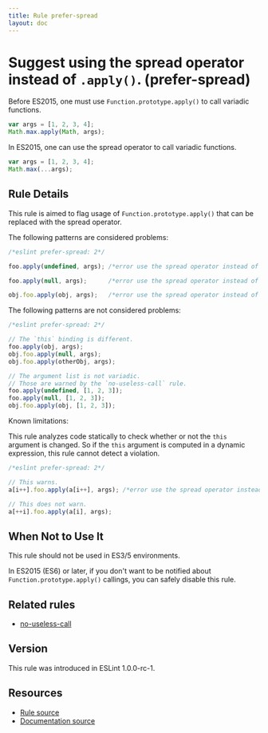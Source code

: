 ```yaml
---
title: Rule prefer-spread
layout: doc
---
```

<!-- Note: No pull requests accepted for this file. See README.md in the root directory for details. -->
# Suggest using the spread operator instead of `.apply()`. (prefer-spread)

Before ES2015, one must use `Function.prototype.apply()` to call variadic functions.

```js
var args = [1, 2, 3, 4];
Math.max.apply(Math, args);
```

In ES2015, one can use the spread operator to call variadic functions.

```js
var args = [1, 2, 3, 4];
Math.max(...args);
```

## Rule Details

This rule is aimed to flag usage of `Function.prototype.apply()` that can be replaced with the spread operator.

The following patterns are considered problems:

```js
/*eslint prefer-spread: 2*/

foo.apply(undefined, args); /*error use the spread operator instead of the ".apply()".*/

foo.apply(null, args);      /*error use the spread operator instead of the ".apply()".*/

obj.foo.apply(obj, args);   /*error use the spread operator instead of the ".apply()".*/
```

The following patterns are not considered problems:

```js
/*eslint prefer-spread: 2*/

// The `this` binding is different.
foo.apply(obj, args);
obj.foo.apply(null, args);
obj.foo.apply(otherObj, args);

// The argument list is not variadic.
// Those are warned by the `no-useless-call` rule.
foo.apply(undefined, [1, 2, 3]);
foo.apply(null, [1, 2, 3]);
obj.foo.apply(obj, [1, 2, 3]);
```

Known limitations:

This rule analyzes code statically to check whether or not the `this` argument is changed.
So if the `this` argument is computed in a dynamic expression, this rule cannot detect a violation.

```js
/*eslint prefer-spread: 2*/

// This warns.
a[i++].foo.apply(a[i++], args); /*error use the spread operator instead of the ".apply()".*/

// This does not warn.
a[++i].foo.apply(a[i], args);
```

## When Not to Use It

This rule should not be used in ES3/5 environments.

In ES2015 (ES6) or later, if you don't want to be notified about `Function.prototype.apply()` callings, you can safely disable this rule.

## Related rules

* [no-useless-call](no-useless-call)

## Version

This rule was introduced in ESLint 1.0.0-rc-1.

## Resources

* [Rule source](https://github.com/eslint/eslint/tree/master/lib/rules/prefer-spread.js)
* [Documentation source](https://github.com/eslint/eslint/tree/master/docs/rules/prefer-spread.md)
